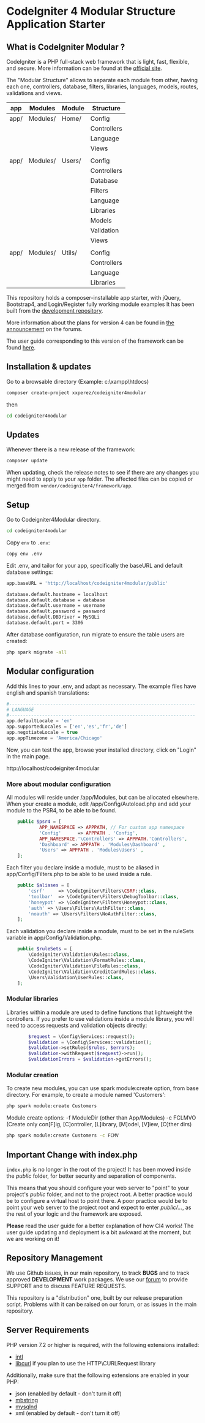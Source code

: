 # CodeIgniter 4 Modular Structure Application Starter

## What is CodeIgniter Modular ?

CodeIgniter is a PHP full-stack web framework that is light, fast, flexible, and secure. 
More information can be found at the [official site](http://codeigniter.com).

The "Modular Structure" allows to separate each module from other, having each one, controllers, database, filters, libraries, languages, models, routes, validations and views.   

| app | Modules | Module | Structure |
| --- | ------- | ------ | --------- | 
| app/ | Modules/ | Home/ | Config | 
|  |  |  | Controllers | 
|  |  |  | Language | 
|  |  |  | Views | 
|  |  |  |  | 
| app/ | Modules/ | Users/ | Config | 
|  |  |  | Controllers | 
|  |  |  | Database | 
|  |  |  | Filters | 
|  |  |  | Language | 
|  |  |  | Libraries | 
|  |  |  | Models | 
|  |  |  | Validation | 
|  |  |  | Views | 
|  |  |  |  | 
| app/ | Modules/ | Utils/ | Config | 
|  |  |  | Controllers | 
|  |  |  | Language | 
|  |  |  | Libraries | 

This repository holds a composer-installable app starter, with jQuery, Bootstrap4, and Login/Register fully working module examples
It has been built from the 
[development repository](https://github.com/codeigniter4/CodeIgniter4).

More information about the plans for version 4 can be found in [the announcement](http://forum.codeigniter.com/thread-62615.html) on the forums.

The user guide corresponding to this version of the framework can be found
[here](https://codeigniter4.github.io/userguide/). 

## Installation & updates

Go to a browsable directory (Example: c:\xampp\htdocs)

```sh
composer create-project xxperez/codeigniter4modular
```
then 
```sh
cd codeigniter4modular
``` 

## Updates 
Whenever there is a new release of the framework:
```sh
composer update
``` 

When updating, check the release notes to see if there are any changes you might need to apply
to your `app` folder. The affected files can be copied or merged from
`vendor/codeigniter4/framework/app`.

## Setup

Go to Codeigniter4Modular directory.
```sh
cd codeigniter4modular
``` 

Copy `env` to `.env`: 
```sh
copy env .env
``` 

Edit .env, and tailor for your app, specifically the baseURL
and default database settings:
```sh
app.baseURL = 'http://localhost/codeigniter4modular/public'

database.default.hostname = localhost
database.default.database = database
database.default.username = username
database.default.password = password
database.default.DBDriver = MySQLi
database.default.port = 3306
```

After database configuration, run migrate to ensure the table users are created:
```sh
php spark migrate -all
```

## Modular configuration
Add this lines to your .env, and adapt as necessary. The example files have english and spanish translations:

```php
#--------------------------------------------------------------------
# LANGUAGE
#--------------------------------------------------------------------
app.defaultLocale = 'en'
app.supportedLocales = ['en','es','fr','de']
app.negotiateLocale = true
app.appTimezone = 'America/Chicago'
```

Now, you can test the app, browse your installed directory, click on "Login" in the main page. 

http://localhost/codeigniter4modular


### More about modular configuration
All modules will reside under /app/Modules, but can be allocated elsewhere. 
When your create a module, edit /app/Config/Autoload.php and add your module to the PSR4, to be able to be found.
```php
	public $psr4 = [
            APP_NAMESPACE => APPPATH, // For custom app namespace
            'Config'      => APPPATH . 'Config',
            APP_NAMESPACE.'\Controllers' => APPPATH.'Controllers',
            'Dashboard' => APPPATH . 'Modules\Dashboard' ,
            'Users' => APPPATH . 'Modules\Users' ,
	];
```

Each filter you declare inside a module, must to be aliased in app/Config/Filters.php to be able to be used inside a rule.
```php
	public $aliases = [
		'csrf'     => \CodeIgniter\Filters\CSRF::class,
		'toolbar'  => \CodeIgniter\Filters\DebugToolbar::class,
		'honeypot' => \CodeIgniter\Filters\Honeypot::class,
		'auth' => \Users\Filters\AuthFilter::class,
		'noauth' => \Users\Filters\NoAuthFilter::class,
	];
```
Each validation you declare inside a module, must to be set in the ruleSets variable in app/Config/Validation.php.
```php
	public $ruleSets = [
		\CodeIgniter\Validation\Rules::class,
		\CodeIgniter\Validation\FormatRules::class,
		\CodeIgniter\Validation\FileRules::class,
		\CodeIgniter\Validation\CreditCardRules::class,
		\Users\Validation\UserRules::class,
	];
```

### Modular libraries
Libraries within a module are used to define functions that lightweight the controllers.
If you prefer to use validations inside a module library, you will need to access requests and validation objects directly:
```php
        $request = \Config\Services::request();
        $validation = \Config\Services::validation();
        $validation->setRules($rules, $errors);
        $validation->withRequest($request)->run();
        $validationErrors = $validation->getErrors();
```

### Modular creation
To create new modules, you can use spark module:create option, from base directory.
For example, to create a module named 'Customers':
```sh
php spark module:create Customers
``` 

Module create options:
-f ModuleDir (other than App/Modules)
-c FCLMVO    (Create only con[F]ig, [C]ontroller, [L]ibrary, [M]odel, [V]iew, [O]ther dirs)

```sh
php spark module:create Customers -c FCMV
``` 

## Important Change with index.php

`index.php` is no longer in the root of the project! It has been moved inside the *public* folder,
for better security and separation of components.

This means that you should configure your web server to "point" to your project's *public* folder, and
not to the project root. A better practice would be to configure a virtual host to point there. A poor practice would be to point your web server to the project root and expect to enter *public/...*, as the rest of your logic and the
framework are exposed.

**Please** read the user guide for a better explanation of how CI4 works!
The user guide updating and deployment is a bit awkward at the moment, but we are working on it!

## Repository Management

We use Github issues, in our main repository, to track **BUGS** and to track approved **DEVELOPMENT** work packages.
We use our [forum](http://forum.codeigniter.com) to provide SUPPORT and to discuss
FEATURE REQUESTS.

This repository is a "distribution" one, built by our release preparation script. 
Problems with it can be raised on our forum, or as issues in the main repository.

## Server Requirements

PHP version 7.2 or higher is required, with the following extensions installed: 

- [intl](http://php.net/manual/en/intl.requirements.php)
- [libcurl](http://php.net/manual/en/curl.requirements.php) if you plan to use the HTTP\CURLRequest library

Additionally, make sure that the following extensions are enabled in your PHP:

- json (enabled by default - don't turn it off)
- [mbstring](http://php.net/manual/en/mbstring.installation.php)
- [mysqlnd](http://php.net/manual/en/mysqlnd.install.php)
- xml (enabled by default - don't turn it off)


